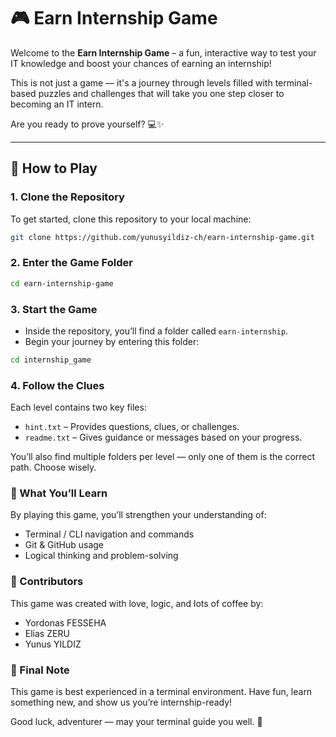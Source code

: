 # 🎮 Earn Internship Game

Welcome to the **Earn Internship Game** – a fun, interactive way to test your IT knowledge and boost your chances of earning an internship!

This is not just a game — it's a journey through levels filled with terminal-based puzzles and challenges that will take you one step closer to becoming an IT intern.

Are you ready to prove yourself? 💻✨

---

## 🚀 How to Play

### 1. Clone the Repository

To get started, clone this repository to your local machine:

```bash
git clone https://github.com/yunusyildiz-ch/earn-internship-game.git
```

### 2. Enter the Game Folder

```bash
cd earn-internship-game
```

### 3. Start the Game

- Inside the repository, you’ll find a folder called `earn-internship`.
- Begin your journey by entering this folder:

```bash
cd internship_game
```

### 4. Follow the Clues

Each level contains two key files:

- `hint.txt` – Provides questions, clues, or challenges.
- `readme.txt` – Gives guidance or messages based on your progress.

You’ll also find multiple folders per level — only one of them is the correct path. Choose wisely. 

### 🧠 What You’ll Learn

By playing this game, you’ll strengthen your understanding of:

- Terminal / CLI navigation and commands
- Git & GitHub usage
- Logical thinking and problem-solving

### 🙌 Contributors

This game was created with love, logic, and lots of coffee by:

- Yordonas FESSEHA
- Elias ZERU
- Yunus YILDIZ

### 📢 Final Note

This game is best experienced in a terminal environment.
Have fun, learn something new, and show us you’re internship-ready!

Good luck, adventurer — may your terminal guide you well. 🚀
